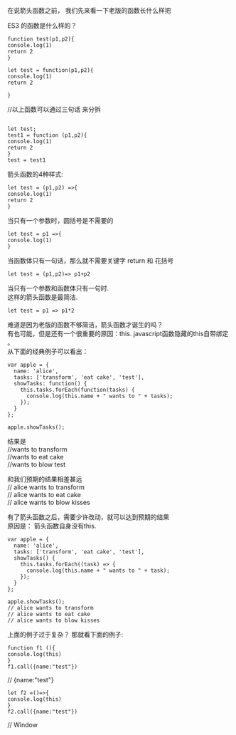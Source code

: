 在说箭头函数之前， 我们先来看一下老版的函数长什么样把<br>

ES3 的函数是什么样的？<br>

```
function test(p1,p2){
console.log(1)
return 2
}
```

```
let test = function(p1,p2){
console.log(1)
return 2

}
```
//以上函数可以通过三句话 来分拆<br>
```

let test;
test1 = function (p1,p2){
console.log(1)
return 2
}
test = test1

```

箭头函数的4种样式:<br>

```
let test = (p1,p2) =>{
console.log(1)
return 2 
}

```
当只有一个参数时，圆括号是不需要的<br>
```
let test = p1 =>{
console.log(1)
}
```
当函数体只有一句话，那么就不需要关键字 return 和 花括号<br>
```
let test = (p1,p2)=> p1+p2

```

当只有一个参数和函数体只有一句时.<br>
这样的箭头函数是最简洁.<br>
```
let test = p1 => p1*2
```

难道是因为老版的函数不够简洁，箭头函数才诞生的吗？<br>
有也可能，但是还有一个很重要的原因：this. javascript函数隐藏的this自带绑定 。<br>
从下面的经典例子可以看出：<br>

```
var apple = {
  name: 'alice',
  tasks: ['transform', 'eat cake', 'test'],
  showTasks: function() {
    this.tasks.forEach(function(tasks) {
      console.log(this.name + " wants to " + tasks);
    });
  }
};

apple.showTasks();
```
结果是<br> 
//wants to transform<br>
//wants to eat cake<br>
//wants to blow test<br> 

和我们预期的结果相差甚远<br> 
// alice wants to transform<br>
// alice wants to eat cake<br>
// alice wants to blow kisses<br>

有了箭头函数之后，需要少许改动，就可以达到预期的结果<br>
原因是： 箭头函数自身没有this.<br>

```
var apple = {
  name: 'alice',
  tasks: ['transform', 'eat cake', 'test'],
  showTasks() {
    this.tasks.forEach((task) => {
      console.log(this.name + " wants to " + task);
    });  
  }
};

apple.showTasks();
// alice wants to transform
// alice wants to eat cake
// alice wants to blow kisses

```

上面的例子过于复杂？ 那就看下面的例子:<br>

```
function f1 (){
console.log(this)
}
f1.call({name:"test"})

```
// {name:"test"} <br>

```
let f2 =()=>{
console.log(this)
}
f2.call({name:"test"})

```
// Window



